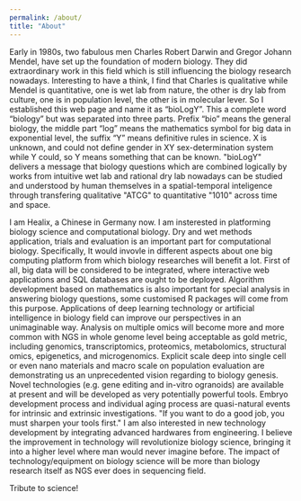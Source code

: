 ```yaml
---
permalink: /about/
title: "About"
---
```


Early in 1980s, two fabulous men Charles Robert Darwin and Gregor Johann Mendel, have set up the foundation of modern biology. They did extraordinary work in this field which is still influencing the biology research nowadays. Interesting to have a think, I find that Charles is qualitative while Mendel is quantitative, one is wet lab from nature, the other is dry lab from culture, one is in population level, the other is in molecular lever. So I established this web page and name it as “bioLogY”. This a complete word “biology” but was separated into three parts. Prefix “bio” means the general biology, the middle part “log” means the mathematics symbol for big data in exponential level, the suffix “Y” means definitive rules in science. X is unknown, and could not define gender in XY sex-determination system while Y could, so Y means something that can be known. "bioLogY" delivers a message that biology questions which are combined logically by works from intuitive wet lab and rational dry lab nowadays can be studied and understood by human themselves in a spatial-temporal inteligence through transfering qualitative "ATCG" to quantitative "1010" across time and space.

I am Healix, a Chinese in Germany now. I am insterested in platforming biology science and computational biology. Dry and wet methods application, trials and evaluation is an important part for computational biology. Specifically, It would invovle in different aspects about one big computing platform from which biology researches will benefit a lot. First of all, big data will be considered to be integrated, where interactive web applications and SQL databases are ought to be deployed. Algorithm development based on mathematics is also important for special analysis in answering biology questions, some customised R packages will come from this purpose. Applications of deep learning technology or artificial intelligence in biology field can improve our perspectives in an unimaginable way. Analysis on multiple omics will become more and more common with NGS in whole genome level being acceptable as gold metric, including genomics, transcriptomics, proteomics, metabolomics, structural omics, epigenetics, and microgenomics. Explicit scale deep into single cell or even nano materials and macro scale on population evaluation are demonstrating us an unprecedented vision regarding to biology genesis. Novel technologies (e.g. gene editing and in-vitro ogranoids) are available at present and will be developed as very potentially powerful tools. Embryo development process and individual aging process are quasi-natural events for intrinsic and extrinsic investigations. 
"If you want to do a good job, you must sharpen your tools first." I am also interested in new technology development by integrating advanced hardwares from engineering. I believe the improvement in technology will revolutionize biology science, bringing it into a higher level where man would never imagine before. The impact of technology/equipment on biology science will be more than biology research itself as NGS ever does in sequencing field. 

Tribute to science!
